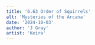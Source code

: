 ```yaml
---
title: '6.63 Order of Squirrels'
alt: 'Mysteries of the Arcana'
date: '2024-10-03'
author: 'J Gray'
artist: 'Keira'
---
```

